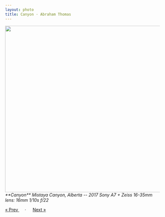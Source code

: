 ```yaml
---
layout: photo
title: Canyon · Abraham Thomas
---
```


<img src="/assets/photos/Canyon.jpg" width="540px" class="photo">

<i>
**Canyon**  
Mistaya Canyon, Alberta -- 2017  
Sony A7 + Zeiss 16-35mm lens: 16mm 1/10s f/22
</i>

<a href="/travel/canoes"> &laquo; Prev </a> &emsp; · &emsp; <a href="/travel/reflection"> Next &raquo; </a>
